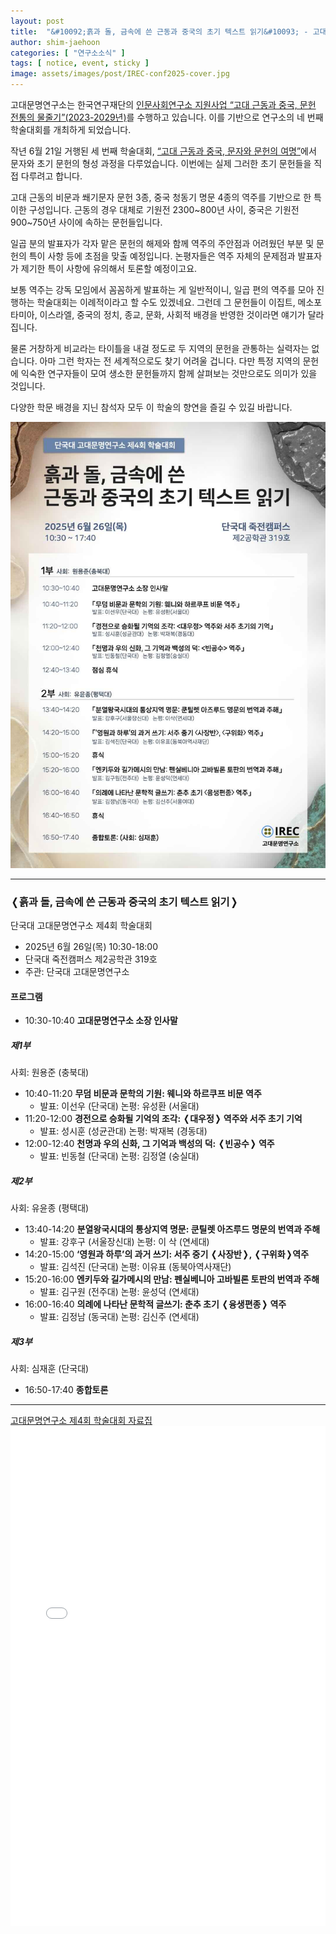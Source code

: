 ```yaml
---
layout: post
title:  "&#10092;흙과 돌, 금속에 쓴 근동과 중국의 초기 텍스트 읽기&#10093; - 고대문명연구소 제4회 학술대회"
author: shim-jaehoon
categories: [ "연구소소식" ] 
tags: [ notice, event, sticky ] 
image: assets/images/post/IREC-conf2025-cover.jpg
---
```


고대문명연구소는 한국연구재단의 [인문사회연구소 지원사업 “고대 근동과 중국, 문헌 전통의 물줄기”(2023-2029년)](https://irec.study/nrf-institute-project-2023/)를 수행하고 있습니다. 이를 기반으로 연구소의 네 번째 학술대회를 개최하게 되었습니다.

작년 6월 21일 거행된 세 번째 학술대회, [“고대 근동과 중국, 문자와 문헌의 여명”](https://irec.study/event-IREC-conf2024-2/)에서 문자와 초기 문헌의 형성 과정을 다루었습니다. 이번에는 실제 그러한 초기 문헌들을 직접 다루려고 합니다.

고대 근동의 비문과 쐐기문자 문헌 3종, 중국 청동기 명문 4종의 역주를 기반으로 한 특이한 구성입니다. 근동의 경우 대체로 기원전 2300~800년 사이, 중국은 기원전 900~750년 사이에 속하는 문헌들입니다.

일곱 분의 발표자가 각자 맡은 문헌의 해제와 함께 역주의 주안점과 어려웠던 부분 및 문헌의 특이 사항 등에 초점을 맞출 예정입니다. 논평자들은 역주 자체의 문제점과 발표자가 제기한 특이 사항에 유의해서 토론할 예정이고요.

보통 역주는 강독 모임에서 꼼꼼하게 발표하는 게 일반적이니, 일곱 편의 역주를 모아 진행하는 학술대회는 이례적이라고 할 수도 있겠네요. 그런데 그 문헌들이 이집트, 메소포타미아, 이스라엘, 중국의 정치, 종교, 문화, 사회적 배경을 반영한 것이라면 얘기가 달라집니다.

물론 거창하게 비교라는 타이틀을 내걸 정도로 두 지역의 문헌을 관통하는 실력자는 없습니다. 아마 그런 학자는 전 세계적으로도 찾기 어려울 겁니다. 다만 특정 지역의 문헌에 익숙한 연구자들이 모여 생소한 문헌들까지 함께 살펴보는 것만으로도 의미가 있을 것입니다.

다양한 학문 배경을 지닌 참석자 모두 이 학술의 향연을 즐길 수 있길 바랍니다.


![](/assets/images/post/IREC-conf2025-poster.jpg)


----


### &#10092;흙과 돌, 금속에 쓴 근동과 중국의 초기 텍스트 읽기&#10093;
단국대 고대문명연구소 제4회 학술대회

- 2025년 6월 26일(목) 10:30-18:00
- 단국대 죽전캠퍼스 제2공학관 319호
- 주관: 단국대 고대문명연구소

#### 프로그램

* 10:30-10:40  __고대문명연구소 소장 인사말__

##### 제1부
사회: 원용준 (충북대)

* 10:40-11:20  __무덤 비문과 문학의 기원: 웨니와 하르쿠프 비문 역주__
  - 발표: 이선우 (단국대) 논평: 유성환 (서울대)
* 11:20-12:00  __경전으로 승화될 기억의 조각: &#10092;대우정&#10093; 역주와 서주 초기 기억__
  - 발표: 성시훈 (성균관대) 논평: 박재복 (경동대)
* 12:00-12:40  __천명과 우의 신화, 그 기억과 백성의 덕: &#10092;빈공수&#10093; 역주__
  - 발표: 빈동철 (단국대) 논평: 김정열 (숭실대)

##### 제2부
사회: 유윤종 (평택대)

* 13:40-14:20  __분열왕국시대의 통상지역 명문: 쿤틸렛 아즈루드 명문의 번역과 주해__
  - 발표: 강후구 (서울장신대) 논평: 이 삭 (연세대)
* 14:20-15:00  __‘영원과 하루’의 과거 쓰기: 서주 중기 &#10092;사장반&#10093;, &#10092;구위화&#10093;역주__
  - 발표: 김석진 (단국대) 논평: 이유표 (동북아역사재단)
* 15:20-16:00  __엔키두와 길가메시의 만남: 펜실베니아 고바빌론 토판의 번역과 주해__
  - 발표: 김구원 (전주대) 논평: 윤성덕 (연세대)
* 16:00-16:40  __의례에 나타난 문학적 글쓰기: 춘추 초기 &#10092;융생편종&#10093; 역주__
  - 발표: 김정남 (동국대) 논평: 김신주 (연세대) 

##### 제3부
사회: 심재훈 (단국대)

* 16:50-17:40  __종합토론__


----

<span class="muted"><a href="/assets/files/IREC-4th-conf20250626-proceedings.pdf" target="_blank">고대문명연구소 제4회 학술대회 자료집</a></span>
<br>
<object data="/assets/files/IREC-4th-conf20250626-proceedings.pdf" width="100%" height="800px" type='application/pdf'>
    <embed src="/assets/files/IREC-4th-conf20250626-proceedings.pdf" width="100%" height="800px" type='application/pdf'/>
</object>

<br><br>

